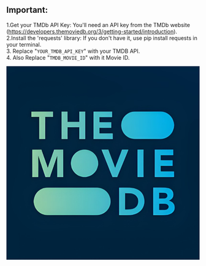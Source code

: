 <h2>Important:</h2>

1.Get your TMDb API Key: You'll need an API key from the TMDb website (https://developers.themoviedb.org/3/getting-started/introduction).<br/>
2.Install the 'requests' library: If you don't have it, use pip install requests in your terminal.<br/>
3. Replace "<code>YOUR_TMDB_API_KEY</code>" with your TMDB API.<br/>
4. Also Replace "<code>TMDB_MOVIE_ID</code>" with it Movie ID.

![Image Alt Text](https://raw.githubusercontent.com/B1PL0B/tmdb-movie-info/main/TMDB.jpg)
